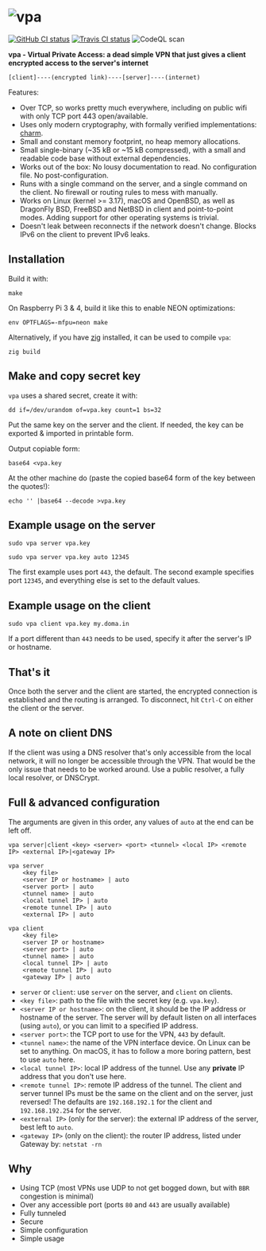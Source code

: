 # ![vpa](https://raw.github.com/pepa65/vpa/master/logo.png)
[![GitHub CI status](https://github.com/pepa65/vpa/workflows/CI/badge.svg)](https://github.com/pepa65/vpa/actions)
[![Travis CI status](https://api.travis-ci.org/pepa65/vpa.svg?branch=master)](https://travis-ci.org/pepa65/vpa)
![CodeQL scan](https://github.com/pepa65/vpa/workflows/CodeQL%20scan/badge.svg)

**vpa - Virtual Private Access: a dead simple VPN that just gives a client encrypted access to the server's internet**

```text
[client]----(encrypted link)----[server]----(internet)
```

Features:

* Over TCP, so works pretty much everywhere, including on public wifi with only TCP port 443 open/available.
* Uses only modern cryptography, with formally verified implementations: [charm](https://github.com/jedisct1/charm).
* Small and constant memory footprint, no heap memory allocations.
* Small single-binary (~35 kB or ~15 kB compressed), with a small and readable code base without external dependencies.
* Works out of the box: No lousy documentation to read. No configuration file. No post-configuration.
* Runs with a single command on the server, and a single command on the client. No firewall or routing rules to mess with manually.
* Works on Linux (kernel >= 3.17), macOS and OpenBSD, as well as DragonFly BSD, FreeBSD and NetBSD in client and point-to-point modes. Adding support for other operating systems is trivial.
* Doesn't leak between reconnects if the network doesn't change. Blocks IPv6 on the client to prevent IPv6 leaks.

## Installation

Build it with:

`make`

On Raspberry Pi 3 & 4, build it like this to enable NEON optimizations:

`env OPTFLAGS=-mfpu=neon make`

Alternatively, if you have [zig](https://ziglang.org) installed, it can be used to compile `vpa`:

`zig build`

<!--On macOS, `vpa` can be installed using Homebrew: `brew install vpa`.-->

## Make and copy secret key

`vpa` uses a shared secret, create it with:

`dd if=/dev/urandom of=vpa.key count=1 bs=32`

Put the same key on the server and the client. If needed, the key can be exported & imported in printable form.

Output copiable form:

`base64 <vpa.key`

At the other machine do (paste the copied base64 form of the key between the quotes!):

`echo '' |base64 --decode >vpa.key`

## Example usage on the server

`sudo vpa server vpa.key`

`sudo vpa server vpa.key auto 12345`

The first example uses port `443`, the default.
The second example specifies port `12345`, and everything else is set to the default values.

## Example usage on the client

`sudo vpa client vpa.key my.doma.in`

If a port different than `443` needs to be used, specify it after the server's IP or hostname.

## That's it

Once both the server and the client are started, the encrypted connection is established and the routing is arranged.
To disconnect, hit `Ctrl-C` on either the client or the server.

## A note on client DNS

If the client was using a DNS resolver that's only accessible from the local network, it will no longer be accessible through the VPN.
That would be the only issue that needs to be worked around. Use a public resolver, a fully local resolver, or DNSCrypt.

## Full & advanced configuration

The arguments are given in this order, any values of `auto` at the end can be left off.

```text
vpa server|client <key> <server> <port> <tunnel> <local IP> <remote IP> <external IP>|<gateway IP>

vpa server
    <key file>
    <server IP or hostname> | auto
    <server port> | auto
    <tunnel name> | auto
    <local tunnel IP> | auto
    <remote tunnel IP> | auto
    <external IP> | auto

vpa client
    <key file>
    <server IP or hostname>
    <server port> | auto
    <tunnel name> | auto
    <local tunnel IP> | auto
    <remote tunnel IP> | auto
    <gateway IP> | auto
```

* `server` or `client`: use `server` on the server, and `client` on clients.
* `<key file>`: path to the file with the secret key (e.g. `vpa.key`).
* `<server IP or hostname>`: on the client, it should be the IP address or hostname of the server.
  The server will by default listen on all interfaces (using `auto`), or you can limit to a specified IP address.
* `<server port>`: the TCP port to use for the VPN, `443` by default.
* `<tunnel name>`: the name of the VPN interface device. On Linux can be set to anything.
  On macOS, it has to follow a more boring pattern, best to use `auto` here.
* `<local tunnel IP>`: local IP address of the tunnel. Use any **private** IP address that you don't use here.
* `<remote tunnel IP>`: remote IP address of the tunnel. The client and server tunnel IPs must be the same on the client and on the server, just reversed! The defaults are `192.168.192.1` for the client and `192.168.192.254` for the server.
* `<external IP>` (only for the server): the external IP address of the server, best left to `auto`.
* `<gateway IP>` (only on the client): the router IP address, listed under Gateway by: `netstat -rn`

## Why

* Using TCP (most VPNs use UDP to not get bogged down, but with `BBR` congestion is minimal)
* Over any accessible port (ports `80` and `443` are usually available)
* Fully tunneled
* Secure
* Simple configuration
* Simple usage


